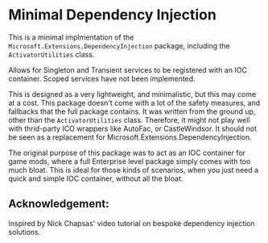 # Minimal Dependency Injection

This is a minimal implmentation of the `Microsoft.Extensions.DependencyInjection` package, including the `ActivatorUtilities` class.

Allows for Singleton and Transient services to be registered with an IOC container. Scoped services have not been implemented.

This is designed as a very lightweight, and minimalistic, but this may come at a cost. This package doesn't come with a lot of the safety measures, and fallbacks that the full package contains. It was written from the ground up, other than the `ActivatorUtilities` class. Therefore, it might not play well with thrid-party ICO wrappers like AutoFac, or CastleWindsor. It should not be seen as a replacement for Microsoft.Extensions.DependencyInjection.

The original purpose of this package was to act as an IOC container for game mods, where a full Enterprise level package simply comes with too much bloat. This is ideal for those kinds of scenarios, when you just need a quick and simple IOC container, without all the bloat.

## Acknowledgement:

Inspired by Nick Chapsas' video tutorial on bespoke dependency injection solutions.